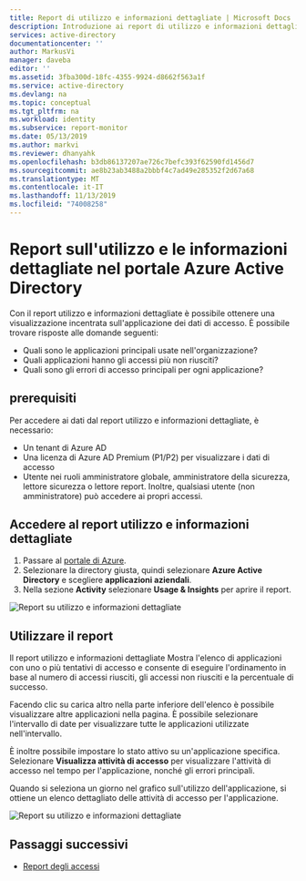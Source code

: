 ```yaml
---
title: Report di utilizzo e informazioni dettagliate | Microsoft Docs
description: Introduzione ai report di utilizzo e informazioni dettagliate nel portale Azure Active Directory
services: active-directory
documentationcenter: ''
author: MarkusVi
manager: daveba
editor: ''
ms.assetid: 3fba300d-18fc-4355-9924-d8662f563a1f
ms.service: active-directory
ms.devlang: na
ms.topic: conceptual
ms.tgt_pltfrm: na
ms.workload: identity
ms.subservice: report-monitor
ms.date: 05/13/2019
ms.author: markvi
ms.reviewer: dhanyahk
ms.openlocfilehash: b3db86137207ae726c7befc393f62590fd1456d7
ms.sourcegitcommit: ae8b23ab3488a2bbbf4c7ad49e285352f2d67a68
ms.translationtype: MT
ms.contentlocale: it-IT
ms.lasthandoff: 11/13/2019
ms.locfileid: "74008258"
---
```

# <a name="usage-and-insights-report-in-the-azure-active-directory-portal"></a>Report sull'utilizzo e le informazioni dettagliate nel portale Azure Active Directory

Con il report utilizzo e informazioni dettagliate è possibile ottenere una visualizzazione incentrata sull'applicazione dei dati di accesso. È possibile trovare risposte alle domande seguenti:

*   Quali sono le applicazioni principali usate nell'organizzazione?
*   Quali applicazioni hanno gli accessi più non riusciti? 
*   Quali sono gli errori di accesso principali per ogni applicazione?

## <a name="prerequisites"></a>prerequisiti 

Per accedere ai dati dal report utilizzo e informazioni dettagliate, è necessario:

* Un tenant di Azure AD
* Una licenza di Azure AD Premium (P1/P2) per visualizzare i dati di accesso
* Utente nei ruoli amministratore globale, amministratore della sicurezza, lettore sicurezza o lettore report. Inoltre, qualsiasi utente (non amministratore) può accedere ai propri accessi. 

## <a name="access-the-usage-and-insights-report"></a>Accedere al report utilizzo e informazioni dettagliate

1. Passare al [portale di Azure](https://portal.azure.com).
2. Selezionare la directory giusta, quindi selezionare **Azure Active Directory** e scegliere **applicazioni aziendali**.
3. Nella sezione **Activity** selezionare **Usage & Insights** per aprire il report. 

![Report su utilizzo e informazioni dettagliate](./media/concept-usage-insights-report/main-menu.png)
                                     

## <a name="use-the-report"></a>Utilizzare il report

Il report utilizzo e informazioni dettagliate Mostra l'elenco di applicazioni con uno o più tentativi di accesso e consente di eseguire l'ordinamento in base al numero di accessi riusciti, gli accessi non riusciti e la percentuale di successo.

Facendo clic su carica altro nella parte inferiore dell'elenco è possibile visualizzare altre applicazioni nella pagina. È possibile selezionare l'intervallo di date per visualizzare tutte le applicazioni utilizzate nell'intervallo.

È inoltre possibile impostare lo stato attivo su un'applicazione specifica. Selezionare **Visualizza attività di accesso** per visualizzare l'attività di accesso nel tempo per l'applicazione, nonché gli errori principali.  

Quando si seleziona un giorno nel grafico sull'utilizzo dell'applicazione, si ottiene un elenco dettagliato delle attività di accesso per l'applicazione.  

![Report su utilizzo e informazioni dettagliate](./media/concept-usage-insights-report/usage-and-insights-report.png)

## <a name="next-steps"></a>Passaggi successivi

* [Report degli accessi](concept-sign-ins.md)